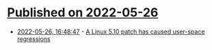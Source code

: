 # [Published on 2022-05-26](index.md)

* [2022-05-26, 16:48:47](https://news.ycombinator.com/item?id=31520573) - [A Linux 5.10 patch has caused user-space regressions](https://lwn.net/SubscriberLink/896267/6bac8e29d614ec66/)
